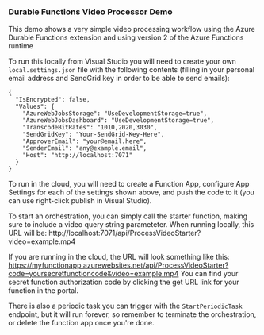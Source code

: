 ﻿### Durable Functions Video Processor Demo

This demo shows a very simple video processing workflow using the Azure Durable Functions extension and using version 2 of the Azure Functions runtime

To run this locally from Visual Studio you will need to create your own `local.settings.json` file with the following contents (filling in your personal email address and SendGrid key in order to be able to send emails):

```
{
  "IsEncrypted": false,
  "Values": {
    "AzureWebJobsStorage": "UseDevelopmentStorage=true",
    "AzureWebJobsDashboard": "UseDevelopmentStorage=true",
    "TranscodeBitRates": "1010,2020,3030",
    "SendGridKey": "Your-SendGrid-Key-Here",
    "ApproverEmail": "your@email.here",
    "SenderEmail": "any@example.email",
    "Host": "http://localhost:7071"
  }
}
```

To run in the cloud, you will need to create a Function App, configure App Settings for each of the settings shown above, and push the code to it (you can use right-click publish in Visual Studio).

To start an orchestration, you can simply call the starter function, making sure to include a video query string parameteter. When running locally, this URL will be: http://localhost:7071/api/ProcessVideoStarter?video=example.mp4

If you are running in the cloud, the URL will look something like this: https://myfunctionapp.azurewebsites.net/api/ProcessVideoStarter?code=yoursecretfunctioncode&video=example.mp4 You can find your secret function authorization code by clicking the get URL link for your function in the portal.

There is also a periodic task you can trigger with the `StartPeriodicTask` endpoint, but it will run forever, so remember to terminate the orchestration, or delete the function app once you're done.

